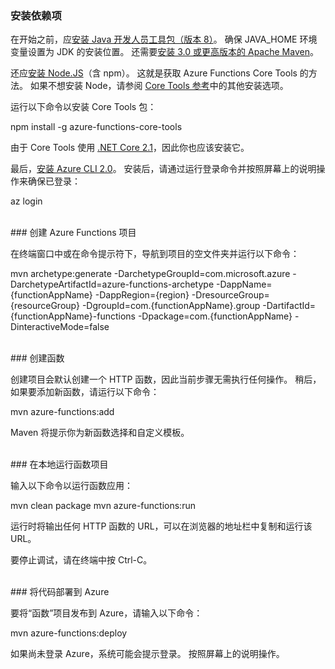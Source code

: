 ### <a name="install-dependencies"></a>安装依赖项

在开始之前，应<a href="https://go.microsoft.com/fwlink/?linkid=2016706" target="_blank">安装 Java 开发人员工具包（版本 8）</a>。 确保 JAVA_HOME 环境变量设置为 JDK 的安装位置。 还需要<a href="https://go.microsoft.com/fwlink/?linkid=2016384" target="_blank">安装 3.0 或更高版本的 Apache Maven</a>。

还应<a href="https://go.microsoft.com/fwlink/?linkid=2016195" target="_blank">安装 Node.JS</a>（含 npm）。 这就是获取 Azure Functions Core Tools 的方法。 如果不想安装 Node，请参阅 <a href="https://go.microsoft.com/fwlink/?linkid=2016192" target="_blank">Core Tools 参考</a>中的其他安装选项。

运行以下命令以安装 Core Tools 包：

<MarkdownHighlighter>npm install -g azure-functions-core-tools</MarkdownHighlighter>

由于 Core Tools 使用 <a href="https://go.microsoft.com/fwlink/?linkid=2016373" target="_blank">.NET Core 2.1</a>，因此你也应该安装它。

最后，<a href="https://go.microsoft.com/fwlink/?linkid=2016701" target="_blank">安装 Azure CLI 2.0</a>。 安装后，请通过运行登录命令并按照屏幕上的说明操作来确保已登录：

<MarkdownHighlighter>az login</MarkdownHighlighter>

<br/>
### <a name="create-an-azure-functions-project"></a>创建 Azure Functions 项目

在终端窗口中或在命令提示符下，导航到项目的空文件夹并运行以下命令：

<MarkdownHighlighter>mvn archetype:generate -DarchetypeGroupId=com.microsoft.azure -DarchetypeArtifactId=azure-functions-archetype -DappName={functionAppName} -DappRegion={region} -DresourceGroup={resourceGroup} -DgroupId=com.{functionAppName}.group -DartifactId={functionAppName}-functions -Dpackage=com.{functionAppName} -DinteractiveMode=false</MarkdownHighlighter>

<br/>
### <a name="create-a-function"></a>创建函数

创建项目会默认创建一个 HTTP 函数，因此当前步骤无需执行任何操作。 稍后，如果要添加新函数，请运行以下命令：

<MarkdownHighlighter>mvn azure-functions:add</MarkdownHighlighter>

Maven 将提示你为新函数选择和自定义模板。

<br/>
### <a name="run-your-function-project-locally"></a>在本地运行函数项目

输入以下命令以运行函数应用：

<MarkdownHighlighter>mvn clean package</MarkdownHighlighter>
<MarkdownHighlighter>mvn azure-functions:run</MarkdownHighlighter>

运行时将输出任何 HTTP 函数的 URL，可以在浏览器的地址栏中复制和运行该 URL。

要停止调试，请在终端中按 Ctrl-C。

<br/>
### <a name="deploy-your-code-to-azure"></a>将代码部署到 Azure

要将“函数”项目发布到 Azure，请输入以下命令：

<MarkdownHighlighter>mvn azure-functions:deploy</MarkdownHighlighter>

如果尚未登录 Azure，系统可能会提示登录。 按照屏幕上的说明操作。
